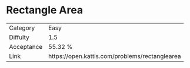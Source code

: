 # Rectangle Area

<table>
    <tr>
        <td>Category</td>
        <td>Easy</td>
    </tr>
    <tr>
        <td>Diffulty</td>
        <td>1.5</td>
    </tr>
    <tr>
        <td>Acceptance</td>
        <td>55.32 %</td>
    </tr>
    <tr>
        <td>Link</td>
        <td>https://open.kattis.com/problems/rectanglearea</td>
    </tr>
</table>